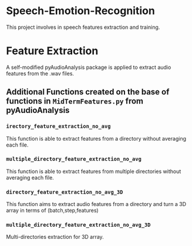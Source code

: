 # Speech-Emotion-Recognition
This project involves in speech features extraction and training.


# Feature Extraction
A self-modified pyAudioAnalysis package is applied to extract audio features from the .wav files.

## Additional Functions created on the base of functions in `MidTermFeatures.py` from pyAudioAnalysis

### `irectory_feature_extraction_no_avg`
This function is able to extract features from a directory without averaging each file.

### `multiple_directory_feature_extraction_no_avg`
This function is able to extract features from multiple directories without averaging each file. 

### `directory_feature_extraction_no_avg_3D`
This function aims to extract audio features from a directory and turn a 3D array in terms of  (batch,step,features)

### `multiple_directory_feature_extraction_no_avg_3D`
Multi-directories extraction for 3D array.
